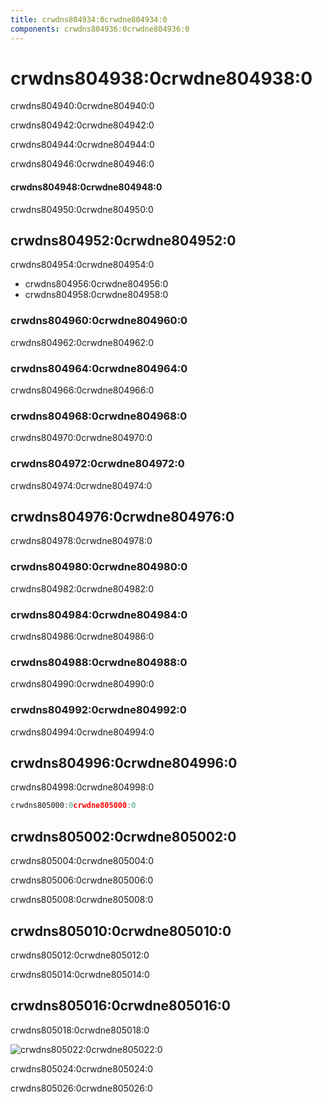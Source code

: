 ```yaml
---
title: crwdns804934:0crwdne804934:0
components: crwdns804936:0crwdne804936:0
---
```

# crwdns804938:0crwdne804938:0

<p class="description">crwdns804940:0crwdne804940:0</p>

crwdns804942:0crwdne804942:0

crwdns804944:0crwdne804944:0

crwdns804946:0crwdne804946:0

#### crwdns804948:0crwdne804948:0

crwdns804950:0crwdne804950:0

## crwdns804952:0crwdne804952:0

crwdns804954:0crwdne804954:0

- crwdns804956:0crwdne804956:0
- crwdns804958:0crwdne804958:0

### crwdns804960:0crwdne804960:0

crwdns804962:0crwdne804962:0

### crwdns804964:0crwdne804964:0

crwdns804966:0crwdne804966:0

### crwdns804968:0crwdne804968:0

crwdns804970:0crwdne804970:0

### crwdns804972:0crwdne804972:0

crwdns804974:0crwdne804974:0

## crwdns804976:0crwdne804976:0

crwdns804978:0crwdne804978:0

### crwdns804980:0crwdne804980:0

crwdns804982:0crwdne804982:0

### crwdns804984:0crwdne804984:0

crwdns804986:0crwdne804986:0

### crwdns804988:0crwdne804988:0

crwdns804990:0crwdne804990:0

### crwdns804992:0crwdne804992:0

crwdns804994:0crwdne804994:0

## crwdns804996:0crwdne804996:0

crwdns804998:0crwdne804998:0

```jsx
crwdns805000:0crwdne805000:0
```

## crwdns805002:0crwdne805002:0

crwdns805004:0crwdne805004:0

crwdns805006:0crwdne805006:0

crwdns805008:0crwdne805008:0

## crwdns805010:0crwdne805010:0

crwdns805012:0crwdne805012:0

crwdns805014:0crwdne805014:0

## crwdns805016:0crwdne805016:0

crwdns805018:0crwdne805018:0

![crwdns805022:0crwdne805022:0](crwdns805020:0crwdne805020:0)

crwdns805024:0crwdne805024:0

crwdns805026:0crwdne805026:0